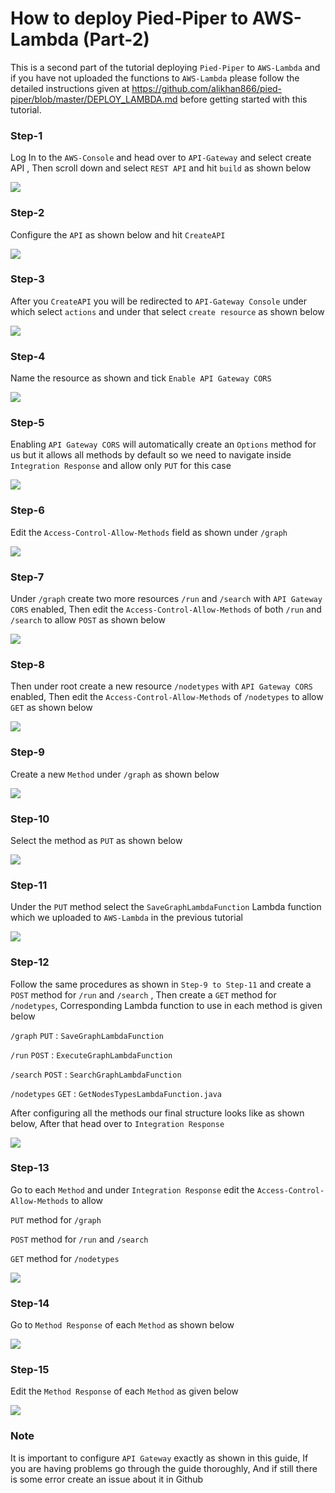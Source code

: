 # How to deploy Pied-Piper to AWS-Lambda (Part-2)

This is a second part of the tutorial deploying `Pied-Piper` to `AWS-Lambda` and if you have not uploaded the functions to `AWS-Lambda` please follow the detailed instructions given at https://github.com/alikhan866/pied-piper/blob/master/DEPLOY_LAMBDA.md before getting started with this tutorial.

### Step-1
Log In to the `AWS-Console` and head over to `API-Gateway` and select create API , Then scroll down and select `REST API` and hit `build` as shown below

![](images/deployToAPIGateway/Step-1.PNG)

### Step-2
Configure the `API` as shown below and hit `CreateAPI`

![](images/deployToAPIGateway/Step-2.PNG)

### Step-3
After you `CreateAPI` you will be redirected to `API-Gateway Console` under which select `actions` and under that select `create resource` as shown below

![](images/deployToAPIGateway/Step-3.PNG)

### Step-4
Name the resource as shown and tick `Enable API Gateway CORS`

![](images/deployToAPIGateway/Step-4.PNG)

### Step-5
Enabling `API Gateway CORS` will automatically create an `Options` method for us but it allows all methods by default so we need to navigate inside `Integration Response` and allow only `PUT` for this case

![](images/deployToAPIGateway/Step-5.PNG)

### Step-6
Edit the `Access-Control-Allow-Methods` field as shown under `/graph`

![](images/deployToAPIGateway/Step-6.PNG)

### Step-7
Under `/graph` create two more resources `/run` and `/search` with `API Gateway CORS` enabled, Then edit the `Access-Control-Allow-Methods` of both `/run` and `/search` to allow `POST` as shown below

![](images/deployToAPIGateway/Step-7.PNG)

### Step-8
Then under root create a new resource `/nodetypes` with `API Gateway CORS` enabled, Then edit the `Access-Control-Allow-Methods` of `/nodetypes` to allow `GET` as shown below

![](images/deployToAPIGateway/Step-8.PNG)

### Step-9
Create a new `Method` under `/graph` as shown below

![](images/deployToAPIGateway/Step-9.PNG)

### Step-10
Select the method as `PUT` as shown below 

![](images/deployToAPIGateway/Step-10.PNG)

### Step-11
Under the `PUT` method select the `SaveGraphLambdaFunction` Lambda function which we uploaded to `AWS-Lambda` in the previous tutorial

![](images/deployToAPIGateway/Step-11.PNG)

### Step-12
Follow the same procedures as shown in `Step-9 to Step-11` and create a `POST` method for `/run` and `/search` , Then create a `GET` method for `/nodetypes`, Corresponding Lambda function to use in each method is given below

`/graph` `PUT` : `SaveGraphLambdaFunction`


`/run` `POST` : `ExecuteGraphLambdaFunction`


`/search` `POST` : `SearchGraphLambdaFunction`


`/nodetypes` `GET` : `GetNodesTypesLambdaFunction.java`


After configuring all the methods our final structure looks like as shown below, After that head over to `Integration Response`

![](images/deployToAPIGateway/Step-12.PNG)

### Step-13
Go to each `Method` and under `Integration Response` edit the `Access-Control-Allow-Methods` to allow 


`PUT` method for `/graph`


`POST` method for `/run` and `/search` 


`GET` method for `/nodetypes`


![](images/deployToAPIGateway/Step-13.PNG)

### Step-14
Go to `Method Response` of each `Method` as shown below

![](images/deployToAPIGateway/Step-14.PNG)

### Step-15

Edit the `Method Response` of each `Method` as given below

![](images/deployToAPIGateway/Step-15.PNG)

### Note 

It is important to configure `API Gateway` exactly as shown in this guide, If you are having problems go through the guide thoroughly, And if still there is some error create an issue about it in Github
